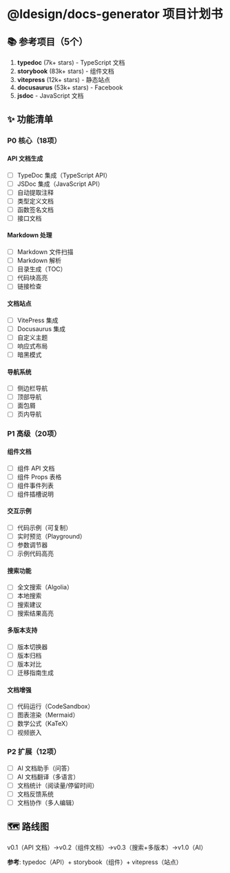 # @ldesign/docs-generator 项目计划书

## 📚 参考项目（5个）
1. **typedoc** (7k+ stars) - TypeScript 文档
2. **storybook** (83k+ stars) - 组件文档
3. **vitepress** (12k+ stars) - 静态站点
4. **docusaurus** (53k+ stars) - Facebook
5. **jsdoc** - JavaScript 文档

## ✨ 功能清单

### P0 核心（18项）

#### API 文档生成
- [ ] TypeDoc 集成（TypeScript API）
- [ ] JSDoc 集成（JavaScript API）
- [ ] 自动提取注释
- [ ] 类型定义文档
- [ ] 函数签名文档
- [ ] 接口文档

#### Markdown 处理
- [ ] Markdown 文件扫描
- [ ] Markdown 解析
- [ ] 目录生成（TOC）
- [ ] 代码块高亮
- [ ] 链接检查

#### 文档站点
- [ ] VitePress 集成
- [ ] Docusaurus 集成
- [ ] 自定义主题
- [ ] 响应式布局
- [ ] 暗黑模式

#### 导航系统
- [ ] 侧边栏导航
- [ ] 顶部导航
- [ ] 面包屑
- [ ] 页内导航

### P1 高级（20项）

#### 组件文档
- [ ] 组件 API 文档
- [ ] 组件 Props 表格
- [ ] 组件事件列表
- [ ] 组件插槽说明

#### 交互示例
- [ ] 代码示例（可复制）
- [ ] 实时预览（Playground）
- [ ] 参数调节器
- [ ] 示例代码高亮

#### 搜索功能
- [ ] 全文搜索（Algolia）
- [ ] 本地搜索
- [ ] 搜索建议
- [ ] 搜索结果高亮

#### 多版本支持
- [ ] 版本切换器
- [ ] 版本归档
- [ ] 版本对比
- [ ] 迁移指南生成

#### 文档增强
- [ ] 代码运行（CodeSandbox）
- [ ] 图表渲染（Mermaid）
- [ ] 数学公式（KaTeX）
- [ ] 视频嵌入

### P2 扩展（12项）
- [ ] AI 文档助手（问答）
- [ ] AI 文档翻译（多语言）
- [ ] 文档统计（阅读量/停留时间）
- [ ] 文档反馈系统
- [ ] 文档协作（多人编辑）

## 🗺️ 路线图
v0.1（API 文档）→v0.2（组件文档）→v0.3（搜索+多版本）→v1.0（AI）

**参考**: typedoc（API）+ storybook（组件）+ vitepress（站点）


